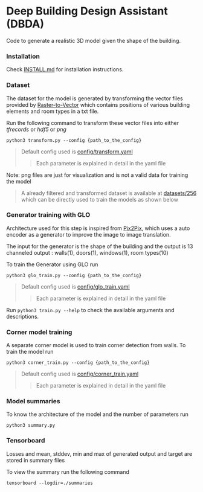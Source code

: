 # Deep Building Design Assistant (DBDA)

Code to generate a realistic 3D model given the shape of the building.

### Installation

Check [INSTALL.md](resources/docs/INSTALL.md) for installation instructions.

### Dataset

The dataset for the model is generated by transforming the vector files provided by [Raster-to-Vector](http://art-programmer.github.io/floorplan-transformation/paper.pdf)
which contains positions of various building elements and room types in a txt file.

Run the following command to transform these vector files into either *tfrecords* or *hdf5* or *png*

    python3 transform.py --config {path_to_the_config}
    
> Default config used is [config/transform.yaml](config/transform.yaml)
>> Each parameter is explained in detail in the yaml file

Note: png files are just for visualization and is not a valid data for training the model

> A already filtered and transformed dataset is available at [datasets/256](datasets/256) which can be directly used to train the models as shown below

### Generator training with GLO

Architecture used for this step is inspired from [Pix2Pix](https://arxiv.org/abs/1611.07004), which uses a auto 
encoder as a generator to improve the image to image translation.

The input for the generator is the shape of the building and the output is 13 channeled output : 
walls(1), doors(1), windows(1), room types(10)

To train the Generator using GLO run

    python3 glo_train.py --config {path_to_the_config} 
    
> Default config used is [config/glo_train.yaml](config/glo_train.yaml)
>> Each parameter is explained in detail in the yaml file 

Run `python3 train.py --help` to check the available arguments and descriptions.


### Corner model training

A separate corner model is used to train corner detection from walls. To train the model run

    python3 corner_train.py --config {path_to_the_config}

> Default config used is [config/corner_train.yaml](config/corner_train.yaml)
>> Each parameter is explained in detail in the yaml file 


### Model summaries

To know the architecture of the model and the number of parameters run
    
    python3 summary.py

### Tensorboard

Losses and mean, stddev, min and max of generated output and target are stored in summary files 

To view the summary run the following command

    tensorboard --logdir=./summaries
     

